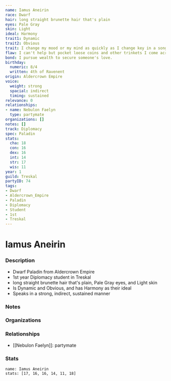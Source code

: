 ```yaml
---
name: Iamus Aneirin
race: Dwarf
hair: long straight brunette hair that's plain
eyes: Pale Gray
skin: Light
ideal: Harmony
trait1: Dynamic
trait2: Obvious
trait: I change my mood or my mind as quickly as I change key in a song.
flaw: I can't help but pocket loose coins and other trinkets I come across.
bond: I pursue wealth to secure someone's love.
birthday:
  numeric: 8/4
  written: 4th of Ravenent
origin: Aldercrown Empire
voice:
  weight: strong
  spacial: indirect
  timing: sustained
relevance: 0
relationships:
- name: Nebulon Faelyn
  type: partymate
organizations: []
notes: []
track: Diplomacy
spec: Paladin
stats:
  cha: 18
  con: 16
  dex: 16
  int: 14
  str: 17
  wis: 11
year: 1
guild: Treskal
partyID: 74
tags:
- Dwarf
- Aldercrown_Empire
- Paladin
- Diplomacy
- Student
- 1st
- Treskal
---
```

# Iamus Aneirin
### Description
- Dwarf Paladin from Aldercrown Empire
- 1st year Diplomacy student in Treskal
- long straight brunette hair that's plain, Pale Gray eyes, and Light skin
- Is Dynamic and Obvious, and has Harmony as their ideal
- Speaks in a strong, indirect, sustained manner

### Notes

### Organizations

### Relationships
- [[Nebulon Faelyn]]: partymate

### Stats
```statblock
name: Iamus Aneirin
stats: [17, 16, 16, 14, 11, 18]
```